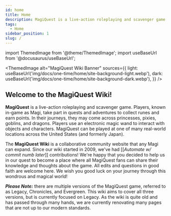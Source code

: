 ```yaml
---
id: home
title: Home
description: MagiQuest is a live-action roleplaying and scavenger game.
tags:
  - Home
sidebar_position: 1
slug: /
---
```


import ThemedImage from '@theme/ThemedImage';
import useBaseUrl from '@docusaurus/useBaseUrl';

<ThemedImage
  alt="MagiQuest Wiki Banner"
  sources={{
    light: useBaseUrl('img/docs/one-time/home/site-background-light.webp'),
    dark: useBaseUrl('img/docs/one-time/home/site-background-dark.webp'),
  }}
/>

## Welcome to the MagiQuest Wiki!

**MagiQuest** is a live-action roleplaying and scavenger game. Players, known in-game as Magi, take part in quests and adventures to collect runes and earn points. In their journeys, they may come across princesses, pixies, goblins, and dragons. Players use an electronic magic wand to interact with objects and characters. MagiQuest can be played at one of many real-world locations across the United States (and formerly Japan).

The **MagiQuest Wiki** is a collaborative community website that any Magi can expand. Since our wiki started in 2009, we've had [[*Automate w/ commit numb later*]] contributions! We're happy that you decided to help us in our quest to become a place where all MagiQuest fans can share their knowledge and thoughts about the game. All edits and questions in good faith are welcome here. We wish you good luck on your journey through this wondrous and magical world!

***Please Note:*** there are multiple versions of the MagiQuest game, referred to as Legacy, Chronicles, and Evergreen. This wiki aims to cover all three versions, but is currently focused on Legacy. As the wiki is quite old and has passed through many hands, we are currently renovating many pages that are not up to our modern standards. 